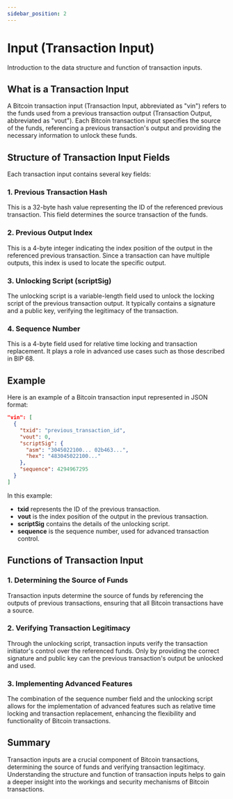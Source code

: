 ```yaml
---
sidebar_position: 2
---
```

# Input (Transaction Input)

Introduction to the data structure and function of transaction inputs.

## What is a Transaction Input

A Bitcoin transaction input (Transaction Input, abbreviated as "vin") refers to the funds used from a previous transaction output (Transaction Output, abbreviated as "vout"). Each Bitcoin transaction input specifies the source of the funds, referencing a previous transaction's output and providing the necessary information to unlock these funds.

## Structure of Transaction Input Fields

Each transaction input contains several key fields:

### 1. Previous Transaction Hash

This is a 32-byte hash value representing the ID of the referenced previous transaction. This field determines the source transaction of the funds.

### 2. Previous Output Index

This is a 4-byte integer indicating the index position of the output in the referenced previous transaction. Since a transaction can have multiple outputs, this index is used to locate the specific output.

### 3. Unlocking Script (scriptSig)

The unlocking script is a variable-length field used to unlock the locking script of the previous transaction output. It typically contains a signature and a public key, verifying the legitimacy of the transaction.

### 4. Sequence Number

This is a 4-byte field used for relative time locking and transaction replacement. It plays a role in advanced use cases such as those described in BIP 68.

## Example

Here is an example of a Bitcoin transaction input represented in JSON format:

```json
"vin": [
  {
    "txid": "previous_transaction_id",
    "vout": 0,
    "scriptSig": {
      "asm": "3045022100... 02b463...",
      "hex": "483045022100..."
    },
    "sequence": 4294967295
  }
]
```

In this example:

- **txid** represents the ID of the previous transaction.
- **vout** is the index position of the output in the previous transaction.
- **scriptSig** contains the details of the unlocking script.
- **sequence** is the sequence number, used for advanced transaction control.

## Functions of Transaction Input

### 1. Determining the Source of Funds

Transaction inputs determine the source of funds by referencing the outputs of previous transactions, ensuring that all Bitcoin transactions have a source.

### 2. Verifying Transaction Legitimacy

Through the unlocking script, transaction inputs verify the transaction initiator's control over the referenced funds. Only by providing the correct signature and public key can the previous transaction's output be unlocked and used.

### 3. Implementing Advanced Features

The combination of the sequence number field and the unlocking script allows for the implementation of advanced features such as relative time locking and transaction replacement, enhancing the flexibility and functionality of Bitcoin transactions.

## Summary

Transaction inputs are a crucial component of Bitcoin transactions, determining the source of funds and verifying transaction legitimacy. Understanding the structure and function of transaction inputs helps to gain a deeper insight into the workings and security mechanisms of Bitcoin transactions.
